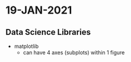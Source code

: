# 19-JAN-2021

## Data Science Libraries

* matplotlib
    * can have 4 axes (subplots) within 1 figure